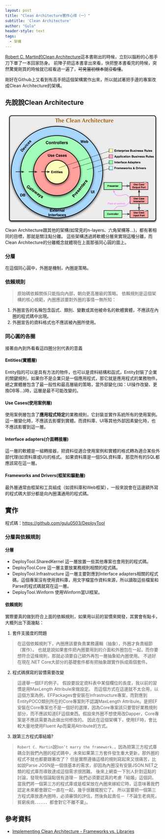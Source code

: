 ```yaml
---
layout: post
title: "Clean Architecture實作心得（一）"
subtitle: 'Clean Architecture'
author: "Gulu"
header-style: text
tags:
  - 架構
---
```


[Robert C. Martin的Clean Architecture](https://www.tenlong.com.tw/products/9789864342945)這本書剛出的時候，立刻以腦粉的心態手刀下單了一本回家防身。
前陣子把這本書拿出來看，快把整本書看完的時候，突然驚覺剛買的時候就已經看過一遍了，~~可見當初根本就沒看懂~~。

剛好在Github上又看到有高手把這個架構實作出來，所以就試著把手邊的專案改成Clean Architecture的架構。

## 先說說Clean Architecture
![CleanArchitecture](/img/in-post/clean-architecture/CleanArchitecture.jpg)
Clean Architecture跟其他的架構(如常見的n-layers、六角架構等...)，都有著相同的目標，那就是關注點分離。
這些架構透過將軟體分層來實現這種分離，而Clean Architecture的分離概念就體現在上面那張同心圓的圖上。
### 分層
在這個同心圓中，外圈是機制，內圈是策略。
### 依賴規則
> 原始碼依賴關係只能指向內部，朝向更高層級的策略。
依賴規則是這個架構的核心規範，內圈應該要對外圈的事情一無所知：
1. 外圈宣告的名稱包含函式、類別、變數或其他被命名的軟體實體，不應該在內圈的程式碼中出現。
2. 外圈宣告的資料格式也不應該被內圈所使用。
### 同心圓的各圈
接著由內到外看看這四圈分別代表的意義
#### Entities(實體層)
Entity指的可以是具有方法的物件，也可以是資料結構和函式，Entity封裝了企業的關鍵規則，如果你不是企業只是一個應用程式，那它就是應用程式的業務物件。
總之實體層包含了最一般性和最高層級的策略，當外部變化(如：UI操作改變、更換DB等...)時，這層是最不可能改變的。
#### Use Cases(使用案例層)
使用案例層包含了**應用程式特定**的業務規則，它封裝並實作系統所有的使用案例。
這一層變化時，不應該去影響到實體。而資料庫、UI等其他外部因素變化時，也不應該影響到這一層。
#### Interface adapters(介面轉接層)
這一層的軟體是一組轉接器，把資料從適合使用案例和實體的格式轉為適合某些外部代理(如資料庫或UI)的格式。
如果資料庫是一個SQL資料庫，那麼所有的SQL都應該寫在這一層。
#### Frameworks and Drivers(框架和驅動層)
最外層通常由框架和工具組成（如資料庫和Web框架），一般來說會在這邊額外寫的程式碼大部分都是向內圈溝通用的程式碼。

## 實作
程式碼：https://github.com/gulu0503/DeployTool
### 分層與依賴規則
#### 分層
- DeployTool.SharedKernel
  這一層放置一些其他專案也會用到的程式碼。
- DeployTool.Core
  這一層主要放業務規則相關的程式碼。
- DeployTool.Infrastructure
  這一層主要對應到Interface adapters相關的程式碼，這個專案沒有使用資料庫，用文字檔當作資料來源，所以讀取這些檔案和Parse的程式碼就寫在這一層。
- DeployTool.Winform
  使用Winform當UI框架。
#### 依賴規則
實際要真的做到符合上面的依賴規則，如果用以前的習慣來開發，其實會有點卡，大概列出下面幾點：
1. 套件支援度的問題
> 在這個依賴規則下，內圈應該要負責業務邏輯（抽象），外圈才負責細節（實作）。
也就是說如果套件把內圈要用到的介面和外圈包在一起，而你要想符合這條規則，那就必須要自己額外再包一層抽象給內圈使用。
不過好在現在.NET Core大部分的基礎套件都有把抽象跟實作拆成兩個套件。
2. 程式碼撰寫的習慣需要改變
> 這邊舉一個EF的例子。
假設要設定資料表中某個欄位的長度，我以前的習慣是用MaxLength Attribule來做設定。
而這個方式在這邊就不太合用，以這個方案為例，EFPackages會安裝在Infrastructure專案，而對應到EntityPOCO類別所在的Core專案則不認識MaxLength Attribule。是把EF安裝在Core專案也不是一個好的選擇，因為Core專案該只要管好業務規則部分，而不應該知道EF這個東西。假設來外圈不想使用改Dapper，Core專案是不應該需要為此做出何修改的。
因此在這個架構下，使用EF時，會比較大量地使用Fluent Ap而棄用Attribute的方式。
3. 跟第三方程式庫結婚?
>  `Robert C. Martin`說`Don’t marry the framework.`，因為把第三方程式庫耦合到我們內圈的程式碼中，未來如果第三方套件發生重大更新，那外圈的程式不就也都要跟著改了？
但是實際遵循這樣的規則寫起來又很痛苦，比如說Parse JOSN是一個很基本的需求，卻因為內圈沒有安裝JSON.NET之類的程式庫而導致達成這個需求很困難。
後來上網查一下別人針對這點的討論，發現有個論點很有道理－
我們必須要認真的考慮「結婚」這個詞，當我們將一個第三方的程式庫或是框架放在內圈來嫁給它時，這意味著我們認定未來都會跟它一直在一起，幾乎很難擺脫它了。
所以當要把一個第三方程式庫放進內圈時，必須審慎的評估，然後負起責任－「不論生老病死，貧窮疾病．．．．．．都會對它不離不棄」。

## 參考資料
- [Implementing Clean Architecture - Frameworks vs. Libraries
](http://www.plainionist.net/Implementing-Clean-Architecture-Frameworks/)